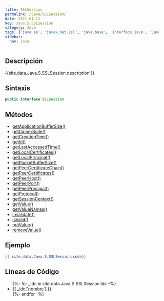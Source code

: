 ```yaml
---
title: SSLSession
permalink: /Java/SSLSession/
date: 2021-01-11
key: Java.S.SSLSession
category: Java
tags: ['java se', 'javax.net.ssl', 'java.base', 'interface java', 'Java 1.4']
sidebar: 
  nav: java
---
```


## Descripción
{{site.data.Java.S.SSLSession.description }}

## Sintaxis
~~~java
public interface SSLSession
~~~

## Métodos
* [getApplicationBufferSize()](/Java/SSLSession/getApplicationBufferSize)
* [getCipherSuite()](/Java/SSLSession/getCipherSuite)
* [getCreationTime()](/Java/SSLSession/getCreationTime)
* [getId()](/Java/SSLSession/getId)
* [getLastAccessedTime()](/Java/SSLSession/getLastAccessedTime)
* [getLocalCertificates()](/Java/SSLSession/getLocalCertificates)
* [getLocalPrincipal()](/Java/SSLSession/getLocalPrincipal)
* [getPacketBufferSize()](/Java/SSLSession/getPacketBufferSize)
* [getPeerCertificateChain()](/Java/SSLSession/getPeerCertificateChain)
* [getPeerCertificates()](/Java/SSLSession/getPeerCertificates)
* [getPeerHost()](/Java/SSLSession/getPeerHost)
* [getPeerPort()](/Java/SSLSession/getPeerPort)
* [getPeerPrincipal()](/Java/SSLSession/getPeerPrincipal)
* [getProtocol()](/Java/SSLSession/getProtocol)
* [getSessionContext()](/Java/SSLSession/getSessionContext)
* [getValue()](/Java/SSLSession/getValue)
* [getValueNames()](/Java/SSLSession/getValueNames)
* [invalidate()](/Java/SSLSession/invalidate)
* [isValid()](/Java/SSLSession/isValid)
* [putValue()](/Java/SSLSession/putValue)
* [removeValue()](/Java/SSLSession/removeValue)

## Ejemplo
~~~java
{{ site.data.Java.S.SSLSession.code}}
~~~

## Líneas de Código
<ul>
{%- for _ldc in site.data.Java.S.SSLSession.ldc -%}
   <li>
       <a href="{{_ldc['url'] }}">{{ _ldc['nombre'] }}</a>
   </li>
{%- endfor -%}
</ul>
